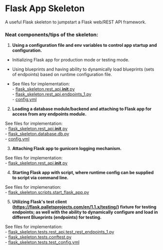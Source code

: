 # Flask App Skeleton

A useful Flask skeleton to jumpstart a Flask web/REST API framework.

### Neat components/tips of the skeleton:

1. **Using a configuration file and env variables to control app startup and configuration.**
  - Initializing Flask app for production mode or testing mode.
  - Using blueprints and having ability to dynamically load blueprints 
    (sets of endpoints) based on runtime configuration file.

   - See files for implementation:  
    - [flask_skeleton.rest_api.__init__.py](flask_skeleton/rest_api/__init__.py)  
    - [flask_skeleton.rest_api.endpoints_1.py](flask_skeleton/rest_api/endpoints_1.py)  
    - [config.yml](config.yml)  

2. **Loading a database module/backend and attaching to Flask app for access from any endpoints module.**  

  See files for implementation:  
    - [flask_skeleton.rest_api.__init__.py](flask_skeleton/rest_api/__init__.py)  
    - [flask_skeleton.database.db.py](flask_skeleton/database/db.py)  
    - [config.yml](config.yml)  

3. **Attaching Flask app to gunicorn logging mechanism.**  

  See files for implementation:  
    - [flask_skeleton.rest_api.__init__.py](flask_skeleton/rest_api/__init__.py)  

4. **Starting Flask app with script, where runtime config can be supplied to script via command line.**  

  See files for implemenation:  
    - [flask_skeleton.scripts.start_flask_app.py](flask_skeleton/scripts/start_flask_app.py)  

5. **Utilizing Flask's test client (https://flask.palletsprojects.com/en/1.1.x/testing/) fixture for testing endpoints; as well with the ability to dynamically configure and load in different Blueprints (endpoints) for testing.**  

  See files for implementation:  
    - [flask_skeleton.tests.rest_api.test_rest_endpoints_1.py](flask_skeleton/tests/rest_api/test_rest_api_endpoints_1.py)  
    - [flask_skeleton.tests.conftest.py](flask_skeleton/tests/conftest.py)  
    - [flask_skeleton.tests.test_config.yml](flask_skeleton/tests/test_config.py)  

